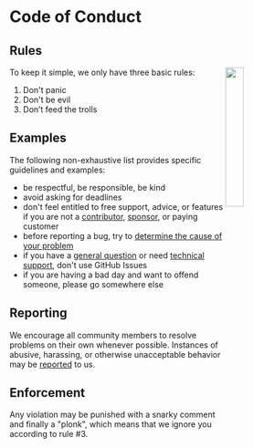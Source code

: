 # Code of Conduct

## Rules ##
<img align="right" width="25%" src="https://da.photoprism.app/no-trolling/original.svg">

To keep it simple, we only have three basic rules:

1. Don't panic
2. Don't be evil
3. Don’t feed the trolls

## Examples ##

The following non-exhaustive list provides specific guidelines and examples:

- be respectful, be responsible, be kind
- avoid asking for deadlines
- don't feel entitled to free support, advice, or features if you are not a [contributor](https://docs.photoprism.app/developer-guide/), [sponsor](https://docs.photoprism.app/funding/), or paying customer
- before reporting a bug, try to [determine the cause of your problem](https://docs.photoprism.app/getting-started/troubleshooting/)
- if you have a [general question](https://github.com/photoprism/photoprism/discussions) or need [technical support](https://docs.photoprism.app/user-guide/#getting-support), don't use GitHub Issues
- if you are having a bad day and want to offend someone, please go somewhere else

## Reporting ## 

We encourage all community members to resolve problems on their own whenever possible. Instances of abusive, 
harassing, or otherwise unacceptable behavior may be [reported](https://photoprism.app/contact) to us.

## Enforcement ## 

Any violation may be punished with a snarky comment and finally a "plonk", which means that we ignore you 
according to rule #3.
